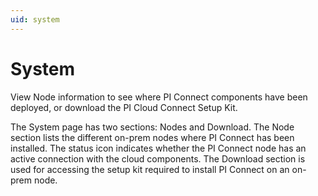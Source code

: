 ```yaml
---
uid: system
---
```


# System
 
View Node information to see where PI Connect components have been deployed, or download the PI Cloud Connect Setup Kit.

The System page has two sections: Nodes and Download. The Node section lists the different on-prem nodes where PI Connect has been installed. The status icon indicates whether the PI Connect node has an active connection with the cloud components. The Download section is used for accessing the setup kit required to install PI Connect on an on-prem node.
